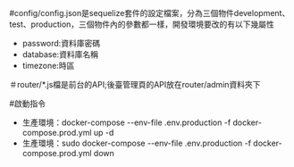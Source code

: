 #config/config.json是sequelize套件的設定檔案，分為三個物件development、test、production，三個物件內的參數都一樣，開發環境要改的有以下幾屬性
 - password:資料庫密碼
 - database:資料庫名稱
 - timezone:時區

＃router/*.js檔是前台的API;後臺管理頁的API放在router/admin資料夾下

#啟動指令
- 生產環境：docker-compose --env-file .env.production -f docker-compose.prod.yml up -d
- 生產環境：sudo docker-compose --env-file .env.production -f docker-compose.prod.yml down